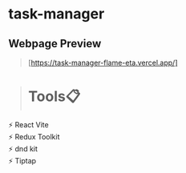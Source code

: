 # task-manager

## Webpage Preview
> [https://task-manager-flame-eta.vercel.app/]

> # Tools📋                                                                                                                                                          
 ⚡️ React Vite                                                                                                                                                     
 ⚡️ Redux Toolkit                                                                                                                                                          
 ⚡️ dnd kit                                                                                                                                                        
 ⚡️ Tiptap

